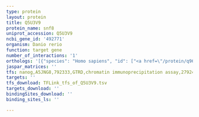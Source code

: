 ```yaml
---
type: protein
layout: protein
title: Q5U3V9
protein_name: snf8
uniprot_accession: Q5U3V9
ncbi_gene_id: '492771'
organism: Danio rerio
function: target gene
number_of_interactions: '1'
orthologs: '[{"species": "Homo sapiens", "id": ["<a href=\"/protein/q96h20\">Q96H20</a>"]}, {"species": "Mus musculus", "id": ["<a href=\"/protein/q9cz28\">Q9CZ28</a>"]}, {"species": "Rattus norvegicus", "id": ["<a href=\"/protein/q5rk19\">Q5RK19</a>"]}, {"species": "Drosophila melanogaster", "id": ["<a href=\"/protein/q9vd72\">Q9VD72</a>"]}, {"species": "Caenorhabditis elegans", "id": ["<a href=\"/protein/q18258\">Q18258</a>"]}, {"species": "Saccharomyces cerevisiae", "id": ["<a href=\"/protein/q12483\">Q12483</a>"]}]'
jaspar_matrices: ''
tfs: nanog,A5JNG8,792333,GTRD,chromatin immunoprecipitation assay,27924024%5Buid%5D,No
targets: ''
tfs_download: TFLink_tfs_of_Q5U3V9.tsv
targets_download: ''
bindingSites_download: ''
binding_sites_ls: ''

---
```

